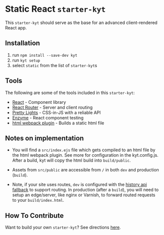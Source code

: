 # Static React `starter-kyt`

This `starter-kyt` should serve as the base for an advanced client-rendered React app.

## Installation

1. run `npm install --save-dev kyt`
1. run `kyt setup`
1. select `static` from the list of `starter-kyt`s

## Tools

The following are some of the tools included in this `starter-kyt`:

- [React](https://reactjs.org/) - Component library
- [React Router](https://reacttraining.com/react-router/) - Server and client routing
- [Pretty Lights](https://github.com/nytimes/pretty-lights) - CSS-in-JS with a reliable API
- [Enzyme](https://airbnb.io/enzyme/) - React component testing
- [html webpack plugin](https://github.com/ampedandwired/html-webpack-plugin) - Builds a static html file

## Notes on implementation

- You will find a `src/index.ejs` file which gets compiled to an html file by the html webpack plugin. See more for configuration in the kyt.config.js. After a build, kyt will copy the html build into `build/public`.

- Assets from `src/public` are accessible from `/` in both `dev` and production (`build`).

- Note, if your site uses routes, `dev` is configured with the [history api fallback](https://github.com/bripkens/connect-history-api-fallback) to support routing. In production (after a `build`), you will need to setup an edge/server, like nginx or Varnish, to forward routed requests to your `build/index.html`.

## How To Contribute

Want to build your own `starter-kyt`?
See directions [here](https://github.com/NYTimes/kyt/docs/Starterkyts.md).

